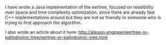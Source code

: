 I have wrote a Java implementation of the eertree, focused on readibility over space and time complexity optimization, since there are already fast C++ implementations around but they are not so friendly to someone who is trying to first approach the algorithm.

I also wrote an article about it here: http://alessio.engineer/eertree-or-palindromic-tree/eertree-or-palindromic-tree.html

